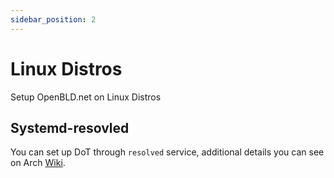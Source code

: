 ```yaml
---
sidebar_position: 2
---
```


# Linux Distros

Setup OpenBLD.net on Linux Distros

## Systemd-resovled

You can set up DoT through `resolved` service, additional details you can see on Arch [Wiki](https://wiki.archlinux.org/title/systemd-resolved#DNS_over_TLS).
